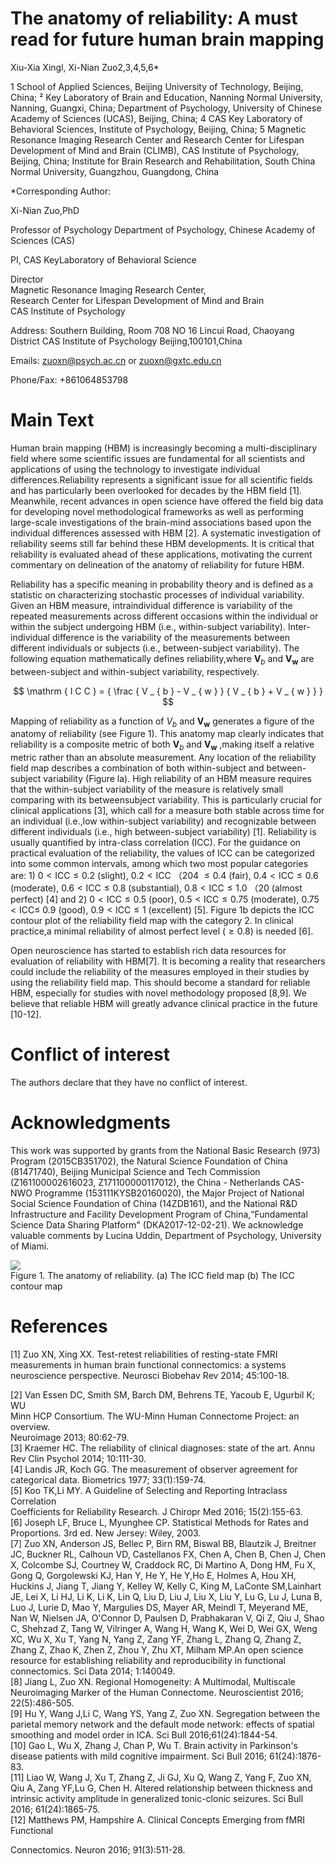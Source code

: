 # The anatomy of reliability: A must read for future human brain mapping

Xiu-Xia Xingl, Xi-Nian Zuo2,3,4,5,6\*

1 School of Applied Sciences, Beijing University of Technology, Beijing, China; ² Key Laboratory of Brain and Education, Nanning Normal University, Nanning, Guangxi, China; Department of Psychology, University of Chinese Academy of Sciences (UCAS), Beijing, China; 4 CAS Key Laboratory of Behavioral Sciences, Institute of Psychology, Beijing, China; 5 Magnetic Resonance Imaging Research Center and Research Center for Lifespan Development of Mind and Brain (CLIMB), CAS Institute of Psychology, Beijing, China; Institute for Brain Research and Rehabilitation, South China Normal University, Guangzhou, Guangdong, China

\*Corresponding Author:

Xi-Nian Zuo,PhD

Professor of Psychology Department of Psychology, Chinese Academy of Sciences (CAS)

PI, CAS KeyLaboratory of Behavioral Science

Director   
Magnetic Resonance Imaging Research Center,   
Research Center for Lifespan Development of Mind and Brain   
CAS Institute of Psychology

Address: Southern Building, Room 708 NO 16 Lincui Road, Chaoyang District CAS Institute of Psychology Beijing,100101,China

Emails: zuoxn@psych.ac.cn or zuoxn@gxtc.edu.cn

Phone/Fax: +861064853798

# Main Text

Human brain mapping (HBM) is increasingly becoming a multi-disciplinary field where some scientific issues are fundamental for all scientists and applications of using the technology to investigate individual differences.Reliability represents a significant issue for all scientific fields and has particularly been overlooked for decades by the HBM field [1]. Meanwhile, recent advances in open science have offered the field big data for developing novel methodological frameworks as well as performing large-scale investigations of the brain-mind associations based upon the individual differences assessed with HBM [2]. A systematic investigation of reliability seems still far behind these HBM developments. It is critical that reliability is evaluated ahead of these applications, motivating the current commentary on delineation of the anatomy of reliability for future HBM.

Reliability has a specific meaning in probability theory and is defined as a statistic on characterizing stochastic processes of individual variability. Given an HBM measure, intraindividual difference is variability of the repeated measurements across different occasions within the individual or within the subject undergoing HBM (i.e., within-subject variability). Inter-individual difference is the variability of the measurements between different individuals or subjects (i.e., between-subject variability). The following equation mathematically defines reliability,where $\boldsymbol { V } _ { b }$ and $\boldsymbol { V _ { w } }$ are between-subject and within-subject variability, respectively.

$$
\mathrm { I C C } = { \frac { V _ { b } - V _ { w } } { V _ { b } + V _ { w } } }
$$

Mapping of reliability as a function of $V _ { b }$ and $\boldsymbol { V _ { w } }$ generates a figure of the anatomy of reliability (see Figure 1). This anatomy map clearly indicates that reliability is a composite metric of both $\boldsymbol { V } _ { b }$ and $\boldsymbol { V _ { w } }$ ,making itself a relative metric rather than an absolute measurement. Any location of the reliability field map describes a combination of both within-subject and between-subject variability (Figure la). High reliability of an HBM measure requires that the within-subject variability of the measure is relatively small comparing with its betweensubject variability. This is particularly crucial for clinical applications [3], which call for a measure both stable across time for an individual (i.e.,low within-subject variability) and recognizable between different individuals (i.e., high between-subject variability) [1]. Reliability is usually quantified by intra-class correlation (ICC). For the guidance on practical evaluation of the reliability, the values of ICC can be categorized into some common intervals, among which two most popular categories are: 1) $0 < \mathrm { I C C } \leq 0 . 2$ (slight), $0 . 2 < \mathrm { I C C }$ （204 $\leq 0 . 4$ (fair), $0 . 4 < \mathrm { I C C } \leq 0 . 6$ (moderate), $0 . 6 < \mathrm { I C C } \leq 0 . 8$ (substantial), $0 . 8 < \mathrm { I C C } \leq 1 . 0$ （20 (almost perfect) [4] and 2) $0 < \mathrm { I C C } \le 0 . 5$ (poor), $0 . 5 < \mathrm { I C C } \leq 0 . 7 5$ (moderate), $0 . 7 5 < \mathrm { I C C } \leq$ 0.9 (good), $0 . 9 < \mathrm { I C C } \leq 1$ (excellent) [5]. Figure 1b depicts the ICC contour plot of the reliability field map with the category 2. In clinical practice,a minimal reliability of almost perfect level $( \ge 0 . 8 )$ is needed [6].

Open neuroscience has started to establish rich data resources for evaluation of reliability with HBM[7]. It is becoming a reality that researchers could include the reliability of the measures employed in their studies by using the reliability field map. This should become a standard for reliable HBM, especially for studies with novel methodology proposed [8,9]. We believe that reliable HBM will greatly advance clinical practice in the future [10-12].

# Conflict of interest

The authors declare that they have no conflict of interest.

# Acknowledgments

This work was supported by grants from the National Basic Research (973) Program (2015CB351702), the Natural Science Foundation of China (81471740), Beijing Municipal Science and Tech Commission (Z161100002616023, Z171100000117012), the China - Netherlands CAS-NWO Programme (153111KYSB20160020), the Major Project of National Social Science Foundation of China (14ZDB161), and the National R&D Infrastructure and Facility Development Program of China,“Fundamental Science Data Sharing Platform" (DKA2017-12-02-21). We acknowledge valuable comments by Lucina Uddin, Department of Psychology, University of Miami.

![](images/5dcca73f6695358d93c9404bc5dec829ca1f884c7c6dc31e6c1721633a9f6c47.jpg)  
Figure 1. The anatomy of reliability. (a) The ICC field map (b) The ICC contour map

# References

[1] Zuo XN, Xing XX. Test-retest reliabilities of resting-state FMRI measurements in human brain functional connectomics: a systems neuroscience perspective. Neurosci Biobehav Rev 2014; 45:100-18.

[2] Van Essen DC, Smith SM, Barch DM, Behrens TE, Yacoub E, Ugurbil K; WU  
Minn HCP Consortium. The WU-Minn Human Connectome Project: an overview.   
Neuroimage 2013; 80:62-79.   
[3] Kraemer HC. The reliability of clinical diagnoses: state of the art. Annu Rev Clin Psychol 2014; 10:111-30.   
[4] Landis JR, Koch GG. The measurement of observer agreement for categorical data. Biometrics 1977; 33(1):159-74.   
[5] Koo TK,Li MY. A Guideline of Selecting and Reporting Intraclass Correlation   
Coefficients for Reliability Research. J Chiropr Med 2016; 15(2):155-63.   
[6] Joseph LF, Bruce L, Myunghee CP. Statistical Methods for Rates and   
Proportions. 3rd ed. New Jersey: Wiley, 2003.   
[7] Zuo XN, Anderson JS, Bellec P, Birn RM, Biswal BB, Blautzik J, Breitner JC, Buckner RL, Calhoun VD, Castellanos FX, Chen A, Chen B, Chen J, Chen X, Colcombe SJ, Courtney W, Craddock RC, Di Martino A, Dong HM, Fu X, Gong Q, Gorgolewski KJ, Han Y, He Y, He Y,Ho E, Holmes A, Hou XH, Huckins J, Jiang T, Jiang Y, Kelley W, Kelly C, King M, LaConte SM,Lainhart JE, Lei X, Li HJ, Li K, Li K, Lin Q, Liu D, Liu J, Liu X, Liu Y, Lu G, Lu J, Luna B, Luo J, Lurie D, Mao Y, Margulies DS, Mayer AR, Meindl T, Meyerand ME, Nan W, Nielsen JA, O'Connor D, Paulsen D, Prabhakaran V, Qi Z, Qiu J, Shao C, Shehzad Z, Tang W, Vilringer A, Wang H, Wang K, Wei D, Wei GX, Weng XC, Wu X, Xu T, Yang N, Yang Z, Zang YF, Zhang L, Zhang Q, Zhang Z, Zhang Z, Zhao K, Zhen Z, Zhou Y, Zhu XT, Milham MP.An open science resource for establishing reliability and reproducibility in functional connectomics. Sci Data 2014; 1:140049.   
[8] Jiang L, Zuo XN. Regional Homogeneity: A Multimodal, Multiscale Neuroimaging Marker of the Human Connectome. Neuroscientist 2016; 22(5):486-505.   
[9] Hu Y, Wang J,Li C, Wang YS, Yang Z, Zuo XN. Segregation between the parietal memory network and the default mode network: effects of spatial smoothing and model order in ICA. Sci Bull 2016;61(24):1844-54.   
[10] Gao L, Wu X, Zhang J, Chan P, Wu T. Brain activity in Parkinson's disease patients with mild cognitive impairment. Sci Bull 2016; 61(24):1876-83.   
[11] Liao W, Wang J, Xu T, Zhang Z, Ji GJ, Xu Q, Wang Z, Yang F, Zuo XN, Qiu A, Zang YF,Lu G, Chen H. Altered relationship between thickness and intrinsic activity amplitude in generalized tonic-clonic seizures. Sci Bull 2016; 61(24):1865-75.   
[12] Matthews PM, Hampshire A. Clinical Concepts Emerging from fMRI Functional

Connectomics. Neuron 2016; 91(3):511-28.